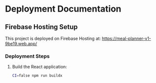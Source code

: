 # Deployment Documentation

## Firebase Hosting Setup

This project is deployed on Firebase Hosting at: https://meal-planner-v1-9be19.web.app/

### Deployment Steps

1. Build the React application:
   ```bash
   CI=false npm run buildx
